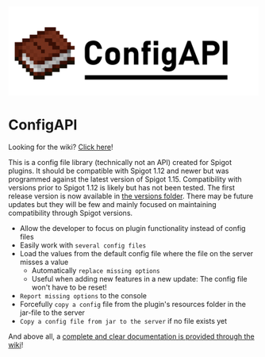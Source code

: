 ![ConfigAPI banner](https://github.com/Nuytemans-Dieter/ConfigAPI/blob/master/visuals/banner.png?raw=true)
# ConfigAPI
Looking for the wiki? [Click here](https://github.com/Nuytemans-Dieter/ConfigAPI/wiki)!

 This is a config file library (technically not an API) created for Spigot plugins. It should be compatible with Spigot 1.12 and newer but was programmed against the latest version of Spigot 1.15. Compatibility with versions prior to Spigot 1.12 is likely but has not been tested.
 The first release version is now available in [the versions folder](https://github.com/Nuytemans-Dieter/ConfigAPI/tree/master/versions). There may be future updates but they will be few and mainly focused on maintaining compatibility through Spigot versions.
 - Allow the developer to focus on plugin functionality instead of config files
 - Easily work with `several config files`
 - Load the values from the default config file where the file on the server misses a value
   - Automatically `replace missing options`
   - Useful when adding new features in a new update: The config file won't have to be reset!
 - `Report missing options` to the console
 - Forcefully `copy a config` file from the plugin's resources folder in the jar-file to the server
 - `Copy a config file from jar to the server` if no file exists yet

And above all, a [complete and clear documentation is provided through the wiki](https://github.com/Nuytemans-Dieter/ConfigAPI/wiki)!
